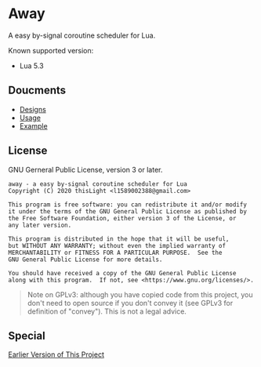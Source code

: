 # Away
A easy by-signal coroutine scheduler for Lua.

Known supported version:
- Lua 5.3

## Doucments
- [Designs](wiki/designs.md)
- [Usage](wiki/usage.md)
- [Example](example/)

## License
GNU Gerneral Public License, version 3 or later.

    away - a easy by-signal coroutine scheduler for Lua
    Copyright (C) 2020 thisLight <l1589002388@gmail.com>

    This program is free software: you can redistribute it and/or modify
    it under the terms of the GNU General Public License as published by
    the Free Software Foundation, either version 3 of the License, or
    any later version.

    This program is distributed in the hope that it will be useful,
    but WITHOUT ANY WARRANTY; without even the implied warranty of
    MERCHANTABILITY or FITNESS FOR A PARTICULAR PURPOSE.  See the
    GNU General Public License for more details.

    You should have received a copy of the GNU General Public License
    along with this program.  If not, see <https://www.gnu.org/licenses/>.

> Note on GPLv3: although you have copied code from this project, you don't need to open source if you don't convey it (see GPLv3 for definition of "convey"). This is not a legal advice.

## Special

[Earlier Version of This Project](https://gist.github.com/thislight/220ce18f2e7f303c0b08e1e9c6f3c8ae)
